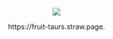 <p align="center">
<img src="https://github.com/user-attachments/assets/333aa1e2-c5fb-4beb-8f7f-93e35451ad3f" />

</p>
<p align="center">https://fruit-taurs.straw.page.</p>
